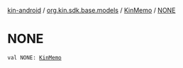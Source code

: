 [kin-android](../../index.md) / [org.kin.sdk.base.models](../index.md) / [KinMemo](index.md) / [NONE](./-n-o-n-e.md)

# NONE

`val NONE: `[`KinMemo`](index.md)